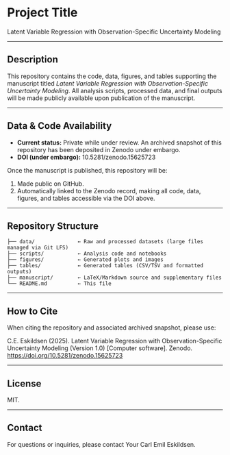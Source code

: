 # Project Title

Latent Variable Regression with Observation-Specific Uncertainty Modeling

---

## Description

This repository contains the code, data, figures, and tables supporting the manuscript titled *Latent Variable Regression with Observation-Specific Uncertainty Modeling*. All analysis scripts, processed data, and final outputs will be made publicly available upon publication of the manuscript.

---

## Data & Code Availability

- **Current status:** Private while under review. An archived snapshot of this repository has been deposited in Zenodo under embargo.  
- **DOI (under embargo):** 10.5281/zenodo.15625723

Once the manuscript is published, this repository will be:
1. Made public on GitHub.  
2. Automatically linked to the Zenodo record, making all code, data, figures, and tables accessible via the DOI above.

---

## Repository Structure

```plain
├── data/              ← Raw and processed datasets (large files managed via Git LFS)
├── scripts/           ← Analysis code and notebooks
├── figures/           ← Generated plots and images
├── tables/            ← Generated tables (CSV/TSV and formatted outputs)
├── manuscript/        ← LaTeX/Markdown source and supplementary files
└── README.md          ← This file
``` 
---

## How to Cite

When citing the repository and associated archived snapshot, please use:

C.E. Eskildsen (2025). Latent Variable Regression with Observation-Specific Uncertainty Modeling (Version 1.0) [Computer software]. Zenodo. https://doi.org/10.5281/zenodo.15625723

---

## License
MIT.

---

## Contact
For questions or inquiries, please contact Your Carl Emil Eskildsen.
